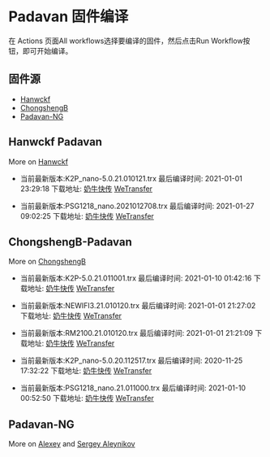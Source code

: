 # Padavan 固件编译
在 Actions 页面All workflows选择要编译的固件，然后点击Run Workflow按钮，即可开始编译。
## 固件源

- [Hanwckf](#Hanwckf-Padavan)
- [ChongshengB](#ChongshengB-Padavan)
- [Padavan-NG](#Padavan-NG)

## Hanwckf Padavan
More on [Hanwckf](https://github.com/hanwckf/rt-n56u/)

* 当前最新版本:K2P_nano-5.0.21.010121.trx  最后编译时间: 2021-01-01 23:29:18  下载地址: [奶牛快传](https://cowtransfer.com/s/4e616461205445)  [WeTransfer](https://we.tl/t-Rv6CUFUIr9)

* 当前最新版本:PSG1218_nano.2021012708.trx  最后编译时间: 2021-01-27 09:02:25  下载地址: [奶牛快传](https://cowtransfer.com/s/d11143179ba64c)  [WeTransfer](https://we.tl/t-DiArkrUp7U)


















## ChongshengB-Padavan
More on [ChongshengB](https://github.com/chongshengB/rt-n56u)



* 当前最新版本:K2P-5.0.21.011001.trx  最后编译时间: 2021-01-10 01:42:16  下载地址: [奶牛快传](https://cowtransfer.com/s/52e0a3f8aeb64e)  [WeTransfer](https://we.tl/t-o2KegupdYk)

* 当前最新版本:NEWIFI3.21.010120.trx  最后编译时间: 2021-01-01 21:27:02  下载地址: [奶牛快传](https://cowtransfer.com/s/d9b5b61bb62048)  [WeTransfer](https://we.tl/t-BUxeHfJ3wE)

* 当前最新版本:RM2100.21.010120.trx  最后编译时间: 2021-01-01 21:21:09  下载地址: [奶牛快传](https://cowtransfer.com/s/e63cd3fc145a48)  [WeTransfer](https://we.tl/t-uZF9Pr23gU)

* 当前最新版本:K2P_nano-5.0.20.112517.trx  最后编译时间: 2020-11-25 17:32:22  下载地址: [奶牛快传](https://cowtransfer.com/s/4c9b5eec138d45)  [WeTransfer](https://we.tl/t-FQvyJVhfQP)

* 当前最新版本:PSG1218_nano.21.011000.trx  最后编译时间: 2021-01-10 00:52:50  下载地址: [奶牛快传](https://cowtransfer.com/s/722cbd4a595a4c)  [WeTransfer](https://we.tl/t-TAE1LaGGmu)













## Padavan-NG
More on [Alexey](https://gitlab.com/dm38/padavan-ng) and [Sergey Aleynikov](https://github.com/dur-randir/padavan-ng)
